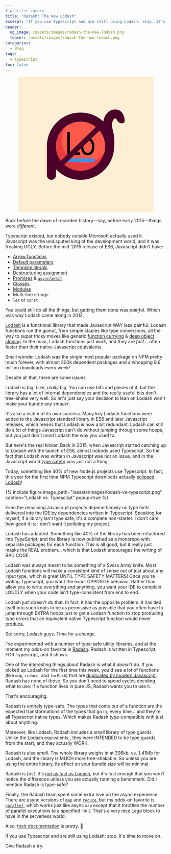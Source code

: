 ```yaml
---
# prettier-ignore
title: "Radash: The New Lodash"
excerpt: "If you use Typescript and are still using Lodash: stop. It's time for a change Give Radash a try!"
header:
  og_image: /assets/images/radash-the-new-lodash.png
  teaser: /assets/images/radash-the-new-lodash.png
categories:
  - Blog
tags:
  - typescript
toc: false
---
```


<figure class="align-left drop-image">
    <img src="/assets/images/radash-the-new-lodash.png">
</figure>

Back before the dawn of recorded history—say, before early 2015—things were _different_.

Typescript existed, but nobody outside Microsoft actually used it. Javascript was the undisputed king of the development world, and it was freaking UGLY. Before the mid-2015 release of ES6, Javascript didn't have:

- [Arrow functions](https://developer.mozilla.org/en-US/docs/Web/JavaScript/Reference/Functions/Arrow_functions)
- [Default parameters](https://developer.mozilla.org/en-US/docs/Web/JavaScript/Reference/Functions/Default_parameters)
- [Template literals](https://developer.mozilla.org/en-US/docs/Web/JavaScript/Reference/Template_literals)
- [Destructuring assignment](https://developer.mozilla.org/en-US/docs/Web/JavaScript/Reference/Operators/Destructuring_assignment)
- [Promises](https://developer.mozilla.org/en-US/docs/Web/JavaScript/Reference/Global_Objects/Promise) & [`async`/`await`](https://developer.mozilla.org/en-US/docs/Web/JavaScript/Reference/Statements/async_function)
- [Classes](https://developer.mozilla.org/en-US/docs/Web/JavaScript/Reference/Classes)
- [Modules](https://developer.mozilla.org/en-US/docs/Web/JavaScript/Guide/Modules)
- Multi-line strings
- `let` or `const`

You could still do all the things, but getting them done was _painful_. Which was way Lodash came along in 2012.

[Lodash](https://lodash.com/) is a functional library that made Javascript WAY less painful. Lodash functions run the gamut, from simple staples like type conversions, all the way to super tricky moves like generic [function currying](https://www.linkedin.com/pulse/what-currying-javascript-arjunan-k/) & [deep object cloning](https://stackoverflow.com/questions/728360/how-do-i-correctly-clone-a-javascript-object). In the main, Lodash functions just _work_, and they are _fast_... often faster than their native Javascript equivalents.

Small wonder Lodash was the single most popular package on NPM pretty much forever, with almost 200k dependent packages and a whopping 9.6 million downloads every week!

Despite all that, there are some issues.

Lodash is big. Like, _really_ big. You can use bits and pieces of it, but the library has a lot of internal dependencies and the really useful bits don't tree-shake very well. So let's just say your decision to lean on Lodash won't make your bundle any _smaller_.

It's also a victim of its own success. Many key Lodash functions were added to the Javascript standard library in ES6 and later Javascript releases, which means that Lodash is now a bit redundant. Lodash can still do a lot of things Javascript can't do without jumping through some hoops, but you just don't _need_ Lodash the way you used to.

But here's the real kicker. Back in 2015, when Javascript started catching up to Lodash with the launch of ES6, almost nobody used Typescript. So the fact that Lodash was written in Javascript was not an issue, and in the Javascript world [type safety](https://www.baeldung.com/cs/type-safety-programming#:~:text=Type%20safety%20in%20the%20source,operation%20on%20the%20underlying%20object.) was just not a thing.

Today, something like 40% of new Node.js projects use Typescript. In fact, this year for the first time NPM Typescript downloads actually [eclipsed Lodash](https://npmtrends.com/lodash-vs-typescript)!

{% include figure image_path="/assets/images/lodash-vs-typescript.png" caption="Lodash vs. Typescript" popup=true %}

Even the remaining Javascript projects depend _heavily_ on type hints delivered into the IDE by dependencies written in Typescript. Speaking for myself, if a library isn't type safe, it's a complete non-starter. I don't care _how_ good it is: I don't want it polluting my project.

Lodash has adapted. Something like 40% of the library has been refactored into TypeScript, and the library is now published as a monorepo with separate packages for each function. This is all good, but it really just masks the REAL problem... which is that Lodash encourages the writing of BAD CODE.

Lodash was always meant to be something of a Swiss Army knife. Most Lodash functions will make a consistent kind of sense out of just about any input type, which is great UNTIL TYPE SAFETY MATTERS! Once you're writing Typescript, you want the exact OPPOSITE behavior. Rather than allow you to write everything and anything, you want your IDE to complain LOUDLY when your code isn't type-consistent from end to end.

Lodash just doesn't do that. In fact, it has the opposite problem: it has tied itself into such knots to be as permissive as possible that you often have to jump through EXTRA hoops just to get a Lodash function to stop producing type errors that an equivalent native Typescript function would never produce.

So: sorry, Lodash guys. Time for a change.

I've experimented with a number of type-safe utility libraries, and at the moment my odds-on favorite is [Radash](https://github.com/sodiray/radash). Radash is written in Typescript, FOR Typescript, and it shows.

One of the interesting things about Radash is what it _doesn't_ do. If you picked up Lodash for the first time this week, you'd see a lot of functions (like `map`, `reduce`, and `forEach`) that are [duplicated by modern Javascript](https://npmtrends.com/lodash-vs-typescript). Radash has none of those. So you don't need to spend cycles deciding what to use: if a function lives in pure JS, Radash wants you to use it.

That's encouraging.

Radash is entirely type-safe. The types that come out of a function are the expected transformations of the types that go in, every time... and they're all Typescript native types. Which makes Radash type-compatible with just about anything.

Moreover, like Lodash, Radash includes a small library of type guards. Unlike the Lodash equivalents , they were INTENDED to be type guards from the start, and they actually WORK.

Radash is also _small_. The whole library weighs in at 306kb, vs. 1.41Mb for Lodash, and the library is MUCH more tree-shakable. So unless you are using the entire library, its effect on your bundle size will be minimal.

Radash is _fast_. It's [not as fast as Lodash](https://www.measurethat.net/Benchmarks/Show/30554/1/lodash-vs-radash-3), but it's fast enough that you won't notice the difference unless you are actually running a benchmark. Did I mention Radash is type-safe?

Finally, the Radash team spent some extra love on the async experience. There are async versions of [`map`](https://radash-docs.vercel.app/docs/async/map) and [`reduce`](https://radash-docs.vercel.app/docs/async/reduce), but my odds-on favorite is [`parallel`](https://radash-docs.vercel.app/docs/async/parallel), which works just like async `map` except that it throttles the number of parallel executions to a specified limit. That's a very nice Lego block to have in the serverless world.

Also, [their documentation](https://radash-docs.vercel.app/docs/getting-started) is pretty. 🤣

If you use Typescript and are still using Lodash: stop. It's time to move on.

Give Radash a try.
